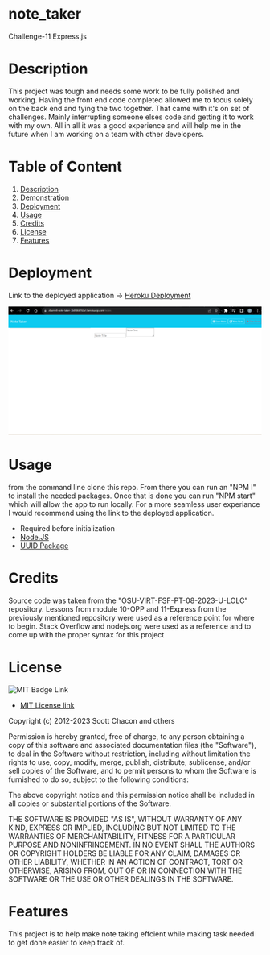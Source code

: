 # note_taker
Challenge-11 Express.js


# Description
This project was tough and needs some work to be fully polished and working. Having the front end code completed allowed me to focus solely on the back end and tying the two together. That came with it's on set of challenges. Mainly interrupting someone elses code and getting it to work with my own. All in all it was a good experience and will help me in the future when I am working on a team with other developers.


# Table of Content

1. [Description](#description)
2. [Demonstration](#demonstration)
3. [Deployment](#deployment)
4. [Usage](#usage)
5. [Credits](#credits)
6. [License](#license)
7. [Features](#features)


# Deployment
Link to the deployed application -> [Heroku Deployment](https://zburnell-note-taker-3b8fd66782a1.herokuapp.com)

![Screenshot of deplyed application](Develop/public/assets/Heroku_Deployment-Note_Taker.png)

   
# Usage
from the command line clone this repo. From there you can run an "NPM I" to install the needed packages. Once that is done you can run "NPM start" which will allow the app to run locally. For a more seamless user experiance I would recommend using the link to the deployed application.

* Required before initialization
* [Node.JS](https://nodejs.org/en)
* [UUID Package](https://www.npmjs.com/package/uuid)

# Credits
Source code was taken from the "OSU-VIRT-FSF-PT-08-2023-U-LOLC" repository. Lessons from module 10-OPP and 11-Express from the previously mentioned repository were used as a reference point for where to begin. 
Stack Overflow and nodejs.org were used as a reference and to come up with the proper syntax for this project

# License
![MIT Badge Link](https://img.shields.io/badge/License-MIT-yellow.svg)

* [MIT License link](https://github.com/git/git-scm.com/blob/main/MIT-LICENSE.txt)
  
Copyright (c) 2012-2023 Scott Chacon and others

Permission is hereby granted, free of charge, to any person obtaining
a copy of this software and associated documentation files (the
"Software"), to deal in the Software without restriction, including
without limitation the rights to use, copy, modify, merge, publish,
distribute, sublicense, and/or sell copies of the Software, and to
permit persons to whom the Software is furnished to do so, subject to
the following conditions:

The above copyright notice and this permission notice shall be
included in all copies or substantial portions of the Software.

THE SOFTWARE IS PROVIDED "AS IS", WITHOUT WARRANTY OF ANY KIND,
EXPRESS OR IMPLIED, INCLUDING BUT NOT LIMITED TO THE WARRANTIES OF
MERCHANTABILITY, FITNESS FOR A PARTICULAR PURPOSE AND
NONINFRINGEMENT. IN NO EVENT SHALL THE AUTHORS OR COPYRIGHT HOLDERS BE
LIABLE FOR ANY CLAIM, DAMAGES OR OTHER LIABILITY, WHETHER IN AN ACTION
OF CONTRACT, TORT OR OTHERWISE, ARISING FROM, OUT OF OR IN CONNECTION
WITH THE SOFTWARE OR THE USE OR OTHER DEALINGS IN THE SOFTWARE.
    
   
# Features
This project is to help make note taking effcient while making task needed to get done easier to keep track of.
